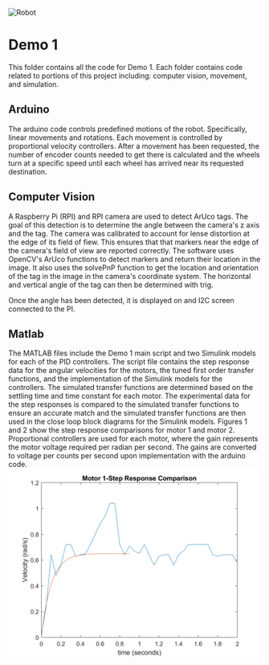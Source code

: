 ![Robot](https://github.com/mtyler14/SEED_Group12/blob/master/Demo%201/images/derrick.png)

# Demo 1
This folder contains all the code for Demo 1. Each folder contains code related to portions of this project including: computer vision, movement, and simulation.

## Arduino
The arduino code controls predefined motions of the robot. Specifically, linear movements and rotations. Each movement is controlled by proportional velocity controllers.
After a movement has been requested, the number of encoder counts needed to get there is calculated and the wheels turn at a specific speed until each wheel has arrived
near its requested destination. 

## Computer Vision
A Raspberry Pi (RPI) and RPI camera are used to detect ArUco tags. The goal of this detection is to determine the angle between the camera's z axis and the tag.
The camera was calibrated to account for lense distortion at the edge of its field of fiew. This ensures that that markers near the edge of the camera's field of view
are reported correctly. The software uses OpenCV's ArUco functions to detect markers and return their location in the image. It also uses the solvePnP function to get the
location and orientation of the tag in the image in the camera's coordinate system. The horizontal and vertical angle of the tag can then be determined with trig.

Once the angle has been detected, it is displayed on and I2C screen connected to the PI. 

## Matlab
The MATLAB files include the Demo 1 main script and two Simulink models for each of the PID controllers. The script file contains the step response data for the angular velocities for the motors, the tuned first order transfer functions, and the implementation of the Simulink models for the controllers. The simulated transfer functions are determined based on the settling time and time constant for each motor. The experimental data for the step responses is compared to the simulated transfer functions to ensure an accurate match and the simulated transfer functions are then used in the close loop block diagrams for the Simulink models. Figures 1 and 2 show the step response comparisons for motor 1 and motor 2. Proportional controllers are used for each motor, where the gain represents the motor voltage required per radian per second. The gains are converted to voltage per counts per second upon implementation with the arduino code.
![Motor 1](https://github.com/mtyler14/SEED_Group12/blob/master/Demo%201/images/motor1.png)

